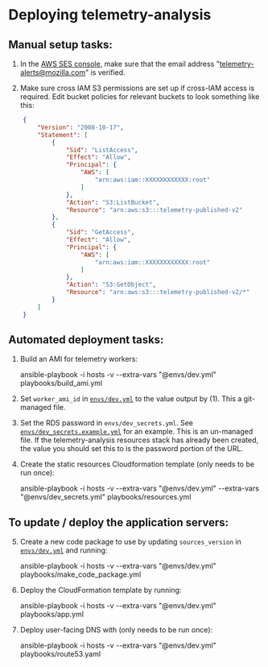 Deploying telemetry-analysis
============================

## Manual setup tasks: 

1. In the [AWS SES console](https://us-west-2.console.aws.amazon.com/ses/home?region=us-west-2), make sure that the email address "telemetry-alerts@mozilla.com" is verified.

2. Make sure cross IAM S3 permissions are set up if cross-IAM access is required. Edit bucket policies for relevant buckets to look something like this:

```json
    {
        "Version": "2008-10-17",
        "Statement": [
            {
                "Sid": "ListAccess",
                "Effect": "Allow",
                "Principal": {
                    "AWS": [
                        "arn:aws:iam::XXXXXXXXXXXX:root"
                    ]
                },
                "Action": "S3:ListBucket",
                "Resource": "arn:aws:s3:::telemetry-published-v2"
            },
            {
                "Sid": "GetAccess",
                "Effect": "Allow",
                "Principal": {
                    "AWS": [
                        "arn:aws:iam::XXXXXXXXXXXX:root"
                    ]
                },
                "Action": "S3:GetObject",
                "Resource": "arn:aws:s3:::telemetry-published-v2/*"
            }
        ]
    }
```

## Automated deployment tasks:

1. Build an AMI for telemetry workers:

    ansible-playbook -i hosts -v --extra-vars "@envs/dev.yml" playbooks/build_ami.yml

2. Set `worker_ami_id` in [`envs/dev.yml`](envs/dev.yml) to the value output by (1). This a git-managed file.

3. Set the RDS password in `envs/dev_secrets.yml`. See [`envs/dev_secrets.example.yml`](envs/dev_secrets.example.yml) for an example. This is an un-managed file. If the telemetry-analysis resources stack has already been created, the value you should set this to is the password portion of the URL.

4. Create the static resources Cloudformation template (only needs to be run once):

    ansible-playbook -i hosts -v --extra-vars "@envs/dev.yml" --extra-vars "@envs/dev_secrets.yml" playbooks/resources.yml

## To update / deploy the application servers:

5. Create a new code package to use by updating `sources_version` in [`envs/dev.yml`](envs/dev.yml) and running:

    ansible-playbook -i hosts -v --extra-vars "@envs/dev.yml" playbooks/make_code_package.yml

6. Deploy the CloudFormation template by running:

    ansible-playbook -i hosts -v --extra-vars "@envs/dev.yml" playbooks/app.yml

7. Deploy user-facing DNS with (only needs to be run once):

    ansible-playbook -i hosts -v --extra-vars "@envs/dev.yml" playbooks/route53.yaml
